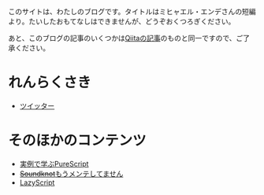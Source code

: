 <!-- {
  "id": "site",
  "created_at": "2525-04-01T00:00:00+09:00",
  "tags": [],
  "title": "このサイトについて", 
  "pinned": true
} -->

このサイトは、わたしのブログです。タイトルはミヒャエル・エンデさんの短編より。たいしたおもてなしはできませんが、どうぞおくつろぎください。

あと、このブログの記事のいくつかは[Qiitaの記事](http://qiita.com/hiruberuto)のものと同一ですので、ご了承ください。

# れんらくさき

* [ツイッター](https://twitter.com/cubbit2)

# そのほかのコンテンツ

* <a href="https://aratama.github.io/purescript/">実例で学ぶPureScript
* <a href="https://aratama.github.io/soundknot/"><del>Soundknot</del>もうメンテしてません
* <a href="https://aratama.github.io/lazyscript/">LazyScript